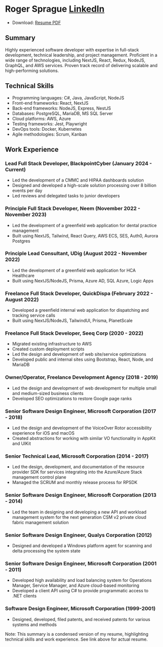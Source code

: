 **Roger Sprague** [LinkedIn](https://www.linkedin.com/in/roger-sprague-2b577984/)
=====================

* Download: [Resume PDF](https://ossroger.github.io/roger-sprague/Roger_Sprague_Resume_Tech_2024.pdf)

**Summary**
----------

Highly experienced software developer with expertise in full-stack development, technical leadership, and project management. Proficient in a wide range of technologies, including NextJS, React, Redux, NodeJS, GraphQL, and AWS services. Proven track record of delivering scalable and high-performing solutions.

**Technical Skills**
-------------------

* Programming languages: C#, Java, JavaScript, NodeJS
* Front-end frameworks: React, NextJS
* Back-end frameworks: NodeJS, Express, NestJS
* Databases: PostgreSQL, MariaDB, MS SQL Server
* Cloud platforms: AWS, Azure
* Testing frameworks: Jest, Playwright
* DevOps tools: Docker, Kubernetes
* Agile methodologies: Scrum, Kanban

**Work Experience**
-------------------

### Lead Full Stack Developer, BlackpointCyber (January 2024 - Current)

* Led the development of a CMMC and HIPAA dashboards solution
* Designed and developed a high-scale solution processing over 8 billion events per day
* Led reviews and delegated tasks to junior developers

### Principle Full Stack Developer, Neem (November 2022 - November 2023)

* Led the development of a greenfield web application for dental practice management
* Built using NextJS, Tailwind, React Query, AWS ECS, SES, Auth0, Aurora Postgres

### Principle Lead Consultant, UDig (August 2022 - November 2022)

* Led the development of a greenfield web application for HCA Healthcare
* Built using NextJS/NodeJS, Prisma, Azure AD, SQL Azure, Logic Apps

### Freelance Full Stack Developer, QuickDispa (February 2022 - August 2022)

* Developed a greenfield internal web application for dispatching and tracking service calls
* Built using NextJS/NodeJS, TailwindUI, Prisma, PlanetScale

### Freelance Full Stack Developer, Seeq Corp (2020 - 2022)

* Migrated existing infrastructure to AWS
* Created custom deployment scripts
* Led the design and development of web site/service optimizations
* Developed public and internal sites using Bootstrap, React, Node, and MariaDB

### Owner/Operator, Freelance Development Agency (2018 - 2019)

* Led the design and development of web development for multiple small and medium-sized business clients
* Developed SEO optimizations to restore Google page ranks

### Senior Software Design Engineer, Microsoft Corporation (2017 - 2018)

* Led the design and development of the VoiceOver Rotor accessibility experience for iOS and macOS
* Created abstractions for working with similar VO functionality in AppKit and UIKit

### Senior Technical Lead, Microsoft Corporation (2014 - 2017)

* Led the design, development, and documentation of the resource provider SDK for services integrating into the Azure/Azure Stack management control plane
* Managed the SCRUM and monthly release process for RPSDK

### Senior Software Design Engineer, Microsoft Corporation (2013 - 2014)

* Led the team in designing and developing a new API and workload management system for the next generation CSM v2 private cloud fabric management solution

### Senior Software Design Engineer, Qualys Corporation (2012)

* Designed and developed a Windows platform agent for scanning and delta processing the system state

### Senior Software Design Engineer, Microsoft Corporation (2001 - 2011)

* Developed high availability and load balancing system for Operations Manager, Service Manager, and Azure cloud-based monitoring
* Developed a client API using C# to provide programmatic access to .NET clients

### Software Design Engineer, Microsoft Corporation (1999-2001)

* Designed, developed, filed patents, and received patents for various systems and methods

Note: This summary is a condensed version of my resume, highlighting technical skills and work experience. See link above for actual resume.
